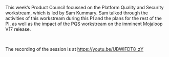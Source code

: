 This week’s Product Council focussed on the Platform Quality and Security workstream, which is led by Sam Kummary. Sam talked through the activities of this workstream during this PI and the plans for the rest of the PI, as well as the impact of the PQS workstream on the imminent Mojaloop V17 release.

&nbsp;

The recording of the session is at https://youtu.be/UBWlFDT8_zY